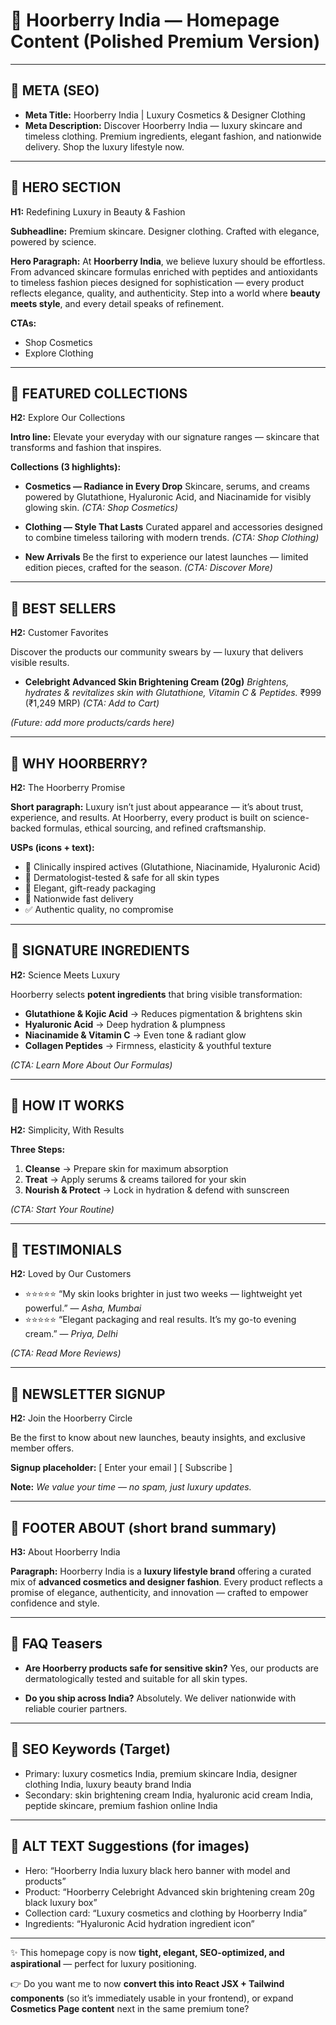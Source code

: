 

# 🌟 Hoorberry India — Homepage Content (Polished Premium Version)

---

## 🔹 META (SEO)

* **Meta Title:** Hoorberry India | Luxury Cosmetics & Designer Clothing
* **Meta Description:** Discover Hoorberry India — luxury skincare and timeless clothing. Premium ingredients, elegant fashion, and nationwide delivery. Shop the luxury lifestyle now.

---

## 🔹 HERO SECTION

**H1:** Redefining Luxury in Beauty & Fashion

**Subheadline:** Premium skincare. Designer clothing. Crafted with elegance, powered by science.

**Hero Paragraph:**
At **Hoorberry India**, we believe luxury should be effortless. From advanced skincare formulas enriched with peptides and antioxidants to timeless fashion pieces designed for sophistication — every product reflects elegance, quality, and authenticity. Step into a world where **beauty meets style**, and every detail speaks of refinement.

**CTAs:**

* Shop Cosmetics
* Explore Clothing

---

## 🔹 FEATURED COLLECTIONS

**H2:** Explore Our Collections

**Intro line:** Elevate your everyday with our signature ranges — skincare that transforms and fashion that inspires.

**Collections (3 highlights):**

* **Cosmetics — Radiance in Every Drop**
  Skincare, serums, and creams powered by Glutathione, Hyaluronic Acid, and Niacinamide for visibly glowing skin.
  *(CTA: Shop Cosmetics)*

* **Clothing — Style That Lasts**
  Curated apparel and accessories designed to combine timeless tailoring with modern trends.
  *(CTA: Shop Clothing)*

* **New Arrivals**
  Be the first to experience our latest launches — limited edition pieces, crafted for the season.
  *(CTA: Discover More)*

---

## 🔹 BEST SELLERS

**H2:** Customer Favorites

Discover the products our community swears by — luxury that delivers visible results.

* **Celebright Advanced Skin Brightening Cream (20g)**
  *Brightens, hydrates & revitalizes skin with Glutathione, Vitamin C & Peptides.*
  ₹999 (₹1,249 MRP)
  *(CTA: Add to Cart)*

*(Future: add more products/cards here)*

---

## 🔹 WHY HOORBERRY?

**H2:** The Hoorberry Promise

**Short paragraph:**
Luxury isn’t just about appearance — it’s about trust, experience, and results. At Hoorberry, every product is built on science-backed formulas, ethical sourcing, and refined craftsmanship.

**USPs (icons + text):**

* 🌟 Clinically inspired actives (Glutathione, Niacinamide, Hyaluronic Acid)
* 🌿 Dermatologist-tested & safe for all skin types
* 🎁 Elegant, gift-ready packaging
* 🚚 Nationwide fast delivery
* ✅ Authentic quality, no compromise

---

## 🔹 SIGNATURE INGREDIENTS

**H2:** Science Meets Luxury

Hoorberry selects **potent ingredients** that bring visible transformation:

* **Glutathione & Kojic Acid** → Reduces pigmentation & brightens skin
* **Hyaluronic Acid** → Deep hydration & plumpness
* **Niacinamide & Vitamin C** → Even tone & radiant glow
* **Collagen Peptides** → Firmness, elasticity & youthful texture

*(CTA: Learn More About Our Formulas)*

---

## 🔹 HOW IT WORKS

**H2:** Simplicity, With Results

**Three Steps:**

1. **Cleanse** → Prepare skin for maximum absorption
2. **Treat** → Apply serums & creams tailored for your skin
3. **Nourish & Protect** → Lock in hydration & defend with sunscreen

*(CTA: Start Your Routine)*

---

## 🔹 TESTIMONIALS

**H2:** Loved by Our Customers

* ⭐⭐⭐⭐⭐ “My skin looks brighter in just two weeks — lightweight yet powerful.” — *Asha, Mumbai*
* ⭐⭐⭐⭐⭐ “Elegant packaging and real results. It’s my go-to evening cream.” — *Priya, Delhi*

*(CTA: Read More Reviews)*

---

## 🔹 NEWSLETTER SIGNUP

**H2:** Join the Hoorberry Circle

Be the first to know about new launches, beauty insights, and exclusive member offers.

**Signup placeholder:**
[ Enter your email ] [ Subscribe ]

**Note:** *We value your time — no spam, just luxury updates.*

---

## 🔹 FOOTER ABOUT (short brand summary)

**H3:** About Hoorberry India

**Paragraph:**
Hoorberry India is a **luxury lifestyle brand** offering a curated mix of **advanced cosmetics and designer fashion**. Every product reflects a promise of elegance, authenticity, and innovation — crafted to empower confidence and style.

---

## 🔹 FAQ Teasers

* **Are Hoorberry products safe for sensitive skin?**
  Yes, our products are dermatologically tested and suitable for all skin types.

* **Do you ship across India?**
  Absolutely. We deliver nationwide with reliable courier partners.

---

## 🔹 SEO Keywords (Target)

* Primary: luxury cosmetics India, premium skincare India, designer clothing India, luxury beauty brand India
* Secondary: skin brightening cream India, hyaluronic acid cream India, peptide skincare, premium fashion online India

---

## 🔹 ALT TEXT Suggestions (for images)

* Hero: “Hoorberry India luxury black hero banner with model and products”
* Product: “Hoorberry Celebright Advanced skin brightening cream 20g black luxury box”
* Collection card: “Luxury cosmetics and clothing by Hoorberry India”
* Ingredients: “Hyaluronic Acid hydration ingredient icon”

---

✨ This homepage copy is now **tight, elegant, SEO-optimized, and aspirational** — perfect for luxury positioning.

👉 Do you want me to now **convert this into React JSX + Tailwind components** (so it’s immediately usable in your frontend), or expand **Cosmetics Page content** next in the same premium tone?
